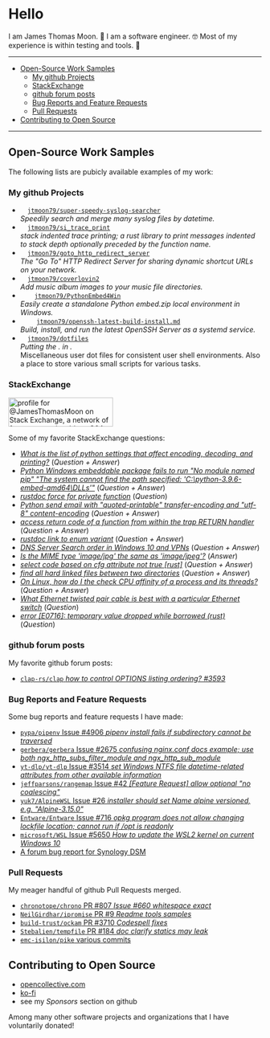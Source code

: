 <!-- omit in toc -->
# Hello

I am James Thomas Moon. 👋
I am a software engineer. 🤓
Most of my experience is within testing and tools. 👷

---

<!-- Table Of Contents created by VS Code extension Markdown All In One -->

- [Open-Source Work Samples](#open-source-work-samples)
  - [My github Projects](#my-github-projects)
  - [StackExchange](#stackexchange)
  - [github forum posts](#github-forum-posts)
  - [Bug Reports and Feature Requests](#bug-reports-and-feature-requests)
  - [Pull Requests](#pull-requests)
- [Contributing to Open Source](#contributing-to-open-source)

---

## Open-Source Work Samples

The following lists are pubicly available examples of my work:

### My github Projects

- <img height="10" width="10" src="https://api.iconify.design/simple-icons/rust.svg?color=maroon"/> [`jtmoon79/super-speedy-syslog-searcher`](https://github.com/jtmoon79/super-speedy-syslog-searcher)<br/>_Speedily search and merge many syslog files by datetime._
- <img height="10" width="10" src="https://api.iconify.design/simple-icons/rust.svg?color=maroon"/> [`jtmoon79/si_trace_print`](https://github.com/jtmoon79/si_trace_print)<br/>_stack indented trace printing; a rust library to print messages indented to stack depth optionally preceded by the function name._
- <img height="10" width="10" src="https://api.iconify.design/simple-icons/python.svg?color=yellow"/> [`jtmoon79/goto_http_redirect_server`](https://github.com/jtmoon79/goto_http_redirect_server)<br/>_The "Go To" HTTP Redirect Server for sharing dynamic shortcut URLs on your network._
- <img height="10" width="10" src="https://api.iconify.design/simple-icons/python.svg?color=yellow"/> [`jtmoon79/coverlovin2`](https://github.com/jtmoon79/coverlovin2)<br/>_Add music album images to your music file directories._
- <img height="10" width="10" src="https://api.iconify.design/simple-icons/powershell.svg?color=lightblue"/> <img height="10" width="10" src="https://api.iconify.design/simple-icons/python.svg?color=yellow"/> [`jtmoon79/PythonEmbed4Win`](https://github.com/jtmoon79/PythonEmbed4Win)<br/>_Easily create a standalone Python embed.zip local environment in Windows._
- <img height="12" width="12" src="https://api.iconify.design/simple-icons/debian.svg?color=maroon"/> <img height="12" width="12" src="https://api.iconify.design/simple-icons/openbsd.svg?color=lightyellow"/> [`jtmoon79/openssh-latest-build-install.md`](https://gist.github.com/jtmoon79/745e6df63dd14b9f2d17a662179e953a)<br/>_Build, install, and run the latest OpenSSH Server as a systemd service._
- <img height="10" width="10" src="https://api.iconify.design/simple-icons/gnubash.svg?color=lightblue"/> [`jtmoon79/dotfiles`](https://github.com/jtmoon79/dotfiles)<br/>_Putting the . in ._<br/>Miscellaneous user dot files for consistent user shell environments. Also a place to store various small scripts for various tasks.

<!--
Thread on linking to icons: https://github.com/simple-icons/simple-icons/discussions/6895
-->

### StackExchange

<a href="https://stackexchange.com/users/216253/"><img src="https://stackexchange.com/users/flair/216253.png" width="208" height="58" alt="profile for @JamesThomasMoon on Stack Exchange, a network of free, community-driven Q&amp;A sites" title="profile for @JamesThomasMoon on Stack Exchange, a network of free, community-driven Q&amp;A sites" /></a>

Some of my favorite StackExchange questions:

- [_What is the list of python settings that affect encoding, decoding, and printing?_](https://stackoverflow.com/questions/54625182/) (_Question + Answer_)
- [_Python Windows embeddable package fails to run "No module named pip" "The system cannot find the path specified: 'C:\\python-3.9.6-embed-amd64\\DLLs'"_](https://stackoverflow.com/questions/68958635/python-windows-embeddable-package-fails-to-run-no-module-named-pip-the-system/68958636#68958636) (_Question + Answer_)
- [_rustdoc force for private function_](https://stackoverflow.com/questions/73316135/rustdoc-force-for-private-function) (_Question_)
- [_Python send email with "quoted-printable" transfer-encoding and "utf-8" content-encoding_](https://stackoverflow.com/questions/31714221/python-send-email-with-quoted-printable-transfer-encoding-and-utf-8-content) (_Question + Answer_)
- [_access return code of a function from within the trap RETURN handler_](https://stackoverflow.com/questions/32086595/access-return-code-of-a-function-from-within-the-trap-return-handler) (_Question + Answer_)
- [_rustdoc link to enum variant_](https://stackoverflow.com/questions/73316074/rustdoc-link-to-enum-variant/73316075#73316075) (_Question + Answer_)
- [_DNS Server Search order in Windows 10 and VPNs_](https://serverfault.com/questions/1069162/dns-server-search-order-in-windows-10-and-vpns/1069163) (_Question + Answer_)
- [_Is the MIME type 'image/jpg' the same as 'image/jpeg'?_](https://stackoverflow.com/questions/33692835/is-the-mime-type-image-jpg-the-same-as-image-jpeg/54488403#54488403) (_Answer_)
- [_select code based on cfg attribute not true [rust]_](https://stackoverflow.com/questions/71699737/select-code-based-on-cfg-attribute-not-true-rust/71699738#71699738) (_Question + Answer_)
- [_find all hard linked files between two directories_](https://unix.stackexchange.com/questions/275868/find-all-hard-linked-files-between-two-directories) (_Question + Answer_)
- [_On Linux, how do I the check CPU affinity of a process and its threads?_](https://serverfault.com/questions/462454/on-linux-how-do-i-the-check-cpu-affinity-of-a-process-and-its-threads/462455#462455) (_Question + Answer_)
- [_What Ethernet twisted pair cable is best with a particular Ethernet switch_](https://serverfault.com/questions/1089864/what-ethernet-twisted-pair-cable-is-best-with-a-particular-ethernet-switch) (_Question_)
- [_error [E0716]: temporary value dropped while borrowed (rust)_](https://stackoverflow.com/questions/71626083/) (_Question_)

### github forum posts

My favorite github forum posts:

- [`clap-rs/clap` _how to control OPTIONS listing ordering? #3593_](https://github.com/clap-rs/clap/discussions/3593)

### Bug Reports and Feature Requests

Some bug reports and feature requests I have made:

- [`pypa/pipenv` Issue #4906 _pipenv install fails if subdirectory cannot be traversed_](https://github.com/pypa/pipenv/issues/4906)
- [`gerbera/gerbera` Issue #2675 *confusing nginx.conf docs example; use both ngx_http_subs_filter_module and ngx_http_sub_module*](https://github.com/gerbera/gerbera/issues/2675)
- [`yt-dlp/yt-dlp` Issue #3514 _set Windows NTFS file datetime-related attributes from other available information_](https://github.com/yt-dlp/yt-dlp/issues/3514)
- [`jeffparsons/rangemap` Issue #42 _[Feature Request] allow optional "no coalescing"_](https://github.com/jeffparsons/rangemap/issues/42)
- [`yuk7/AlpineWSL` Issue #26 _installer should set Name alpine versioned, e.g. "Alpine-3.15.0"_](https://github.com/yuk7/AlpineWSL/issues/26)
- [`Entware/Entware` Issue #716 _opkg program does not allow changing lockfile location; cannot run if /opt is readonly_](https://github.com/Entware/Entware/issues/716)
- [`microsoft/WSL` Issue #5650 _How to update the WSL2 kernel on current Windows 10_](https://github.com/microsoft/WSL/issues/5650#issuecomment-933138034)
- [A forum bug report for Synology DSM](https://community.synology.com/enu/forum/1/post/155131)

### Pull Requests

My meager handful of github Pull Requests merged.

- [`chronotope/chrono` PR #807 _Issue #660 whitespace exact_](https://github.com/chronotope/chrono/pull/807)
- [`NeilGirdhar/ipromise` PR #9 _Readme tools samples_](https://github.com/NeilGirdhar/ipromise/pull/9)
- [`build-trust/ockam` PR #3710 _Codespell fixes_](https://github.com/build-trust/ockam/pull/3710)
- [`Stebalien/tempfile` PR #184 _doc clarify statics may leak_](https://github.com/Stebalien/tempfile/pull/184)
- [`emc-isilon/pike` various commits](https://github.com/emc-isilon/pike/commits/master?author=jtmoon79)

## Contributing to Open Source

- [opencollective.com](https://opencollective.com/james-thomas-moon)
- [ko-fi](https://ko-fi.com/jamesthomasmoon85055)
- see my _Sponsors_ section on github

Among many other software projects and organizations that I have voluntarily donated!
